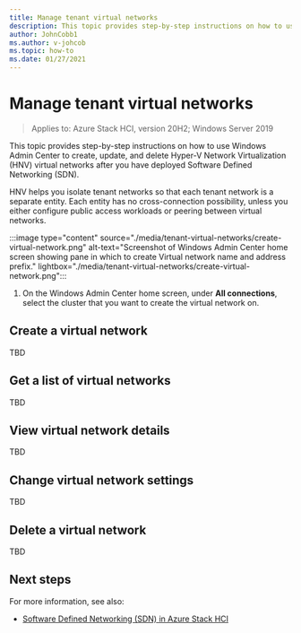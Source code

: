 ```yaml
---
title: Manage tenant virtual networks
description: This topic provides step-by-step instructions on how to use Windows Admin Center to create, update, and delete Hyper-V Network Virtualization (HNV) virtual networks after you have deployed Software Defined Networking (SDN).
author: JohnCobb1
ms.author: v-johcob
ms.topic: how-to
ms.date: 01/27/2021
---
```


# Manage tenant virtual networks

>Applies to: Azure Stack HCI, version 20H2; Windows Server 2019

This topic provides step-by-step instructions on how to use Windows Admin Center to create, update, and delete Hyper-V Network Virtualization (HNV) virtual networks after you have deployed Software Defined Networking (SDN).

HNV helps you isolate tenant networks so that each tenant network is a separate entity. Each entity has no cross-connection possibility, unless you either configure public access workloads or peering between virtual networks.

:::image type="content" source="./media/tenant-virtual-networks/create-virtual-network.png" alt-text="Screenshot of Windows Admin Center home screen showing pane in which to create Virtual network name and address prefix." lightbox="./media/tenant-virtual-networks/create-virtual-network.png":::

1. On the Windows Admin Center home screen, under **All connections**, select the cluster that you want to create the virtual network on.






## Create a virtual network
TBD

<!---Example figure format--->
<!---:::image type="content" source="./media/network-controller/topology-option-1.png" alt-text="Option 1 to create a physical network for the Network Controller." lightbox="./media/network-controller/topology-option-1.png":::--->


## Get a list of virtual networks
TBD


## View virtual network details
TBD


## Change virtual network settings
TBD

## Delete a virtual network
TBD


## Next steps
For more information, see also:
- [Software Defined Networking (SDN) in Azure Stack HCI](../concepts/software-defined-networking.md)
